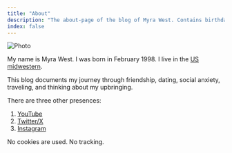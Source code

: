 ```yaml
---
title: "About"
description: "The about-page of the blog of Myra West. Contains birthdate, and location, and other web-presences."
index: false
---
```


![Photo](*<?=$rbase?>*/img/MyraWest-Instagram.jpg)

My name is Myra West.
I was born in February 1998.
I live in the [US midwestern](https://en.wikipedia.org/wiki/Midwestern_United_States).

This blog documents my journey through friendship, dating, social anxiety, traveling, and thinking about my upbringing.

There are three other presences:
1. [YouTube](https://www.youtube.com/@myrawest)
2. [Twitter/X](https://x.com/myrasheart?lang=en)
3. [Instagram](https://www.instagram.com/myraswest/?hl=en)

No cookies are used.
No tracking.


